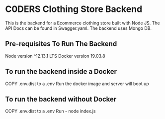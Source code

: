 # C0DERS Clothing Store Backend

This is the backend for a Ecommerce clothing store built with Node JS. The API Docs can be found in Swagger.yaml. The backend uses Mongo DB.

## Pre-requisites To Run The Backend

Node version ^12.13.1 LTS
Docker version 19.03.8

## To run the backend inside a Docker

COPY .env.dist to a .env
Run the docker image and server will boot up

## To run the backend without Docker

COPY .env.dist to a .env
Run - node index.js
